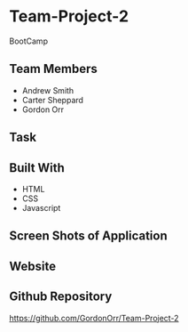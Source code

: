 # Team-Project-2
BootCamp 

## Team Members
* Andrew Smith
* Carter Sheppard
* Gordon Orr

## Task

## Built With
* HTML
* CSS
* Javascript

## Screen Shots of Application

## Website


## Github Repository
https://github.com/GordonOrr/Team-Project-2




